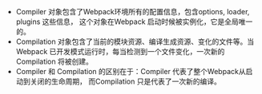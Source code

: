 - Compiler 对象包含了Webpack环境所有的配置信息，包含options, loader, plugins 这些信息， 这个对象在Webpack 启动时候被实例化，它是全局唯一的。
- Compilation 对象包含了当前的模块资源、编译生成资源、变化的文件等。当Webpack 已开发模式运行时，每当检测到一个文件变化，一次新的Compilation 将被创建。
- Compiler 和 Compilation 的区别在于：Compiler 代表了整个Webpack从启动到关闭的生命周期， 而Compilation 只是代表了一次新的编译。 